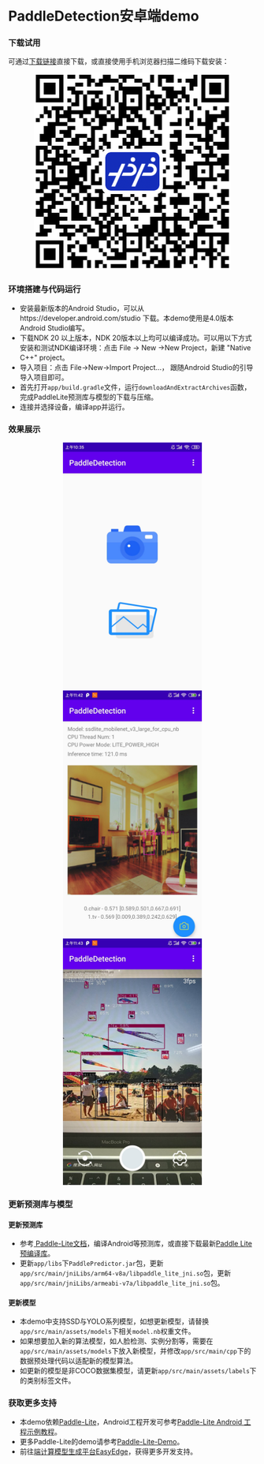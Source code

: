 # PaddleDetection安卓端demo

### 下载试用
可通过[下载链接](https://paddlemodels.bj.bcebos.com/object_detection/lite/paddledetection_app.apk)直接下载，或直接使用手机浏览器扫描二维码下载安装：

<div align="center">
  <img src="demo/ppdet_app.png" width='400'/>
</div>

### 环境搭建与代码运行
- 安装最新版本的Android Studio，可以从https://developer.android.com/studio 下载。本demo使用是4.0版本Android Studio编写。
- 下载NDK 20 以上版本，NDK 20版本以上均可以编译成功。可以用以下方式安装和测试NDK编译环境：点击 File -> New ->New Project，新建  "Native C++" project。
- 导入项目：点击 File->New->Import Project...， 跟随Android Studio的引导导入项目即可。
- 首先打开`app/build.gradle`文件，运行`downloadAndExtractArchives`函数，完成PaddleLite预测库与模型的下载与压缩。
- 连接并选择设备，编译app并运行。

### 效果展示
<div align="center">
  <img src="demo/ppdet_app_home.jpg" height="500px" ><img src="demo/ppdet_app_photo.jpg" height="500px" ><img src="demo/ppdet_app_camera.jpg" height="500px" >
</div>

### 更新预测库与模型

#### 更新预测库

- 参考[ Paddle-Lite文档](https://github.com/PaddlePaddle/Paddle-Lite/wiki)，编译Android等预测库，或直接下载最新[Paddle Lite预编译库](https://paddle-lite.readthedocs.io/zh/latest/quick_start/release_lib.html)。
- 更新`app/libs`下`PaddlePredictor.jar`包，更新`app/src/main/jniLibs/arm64-v8a/libpaddle_lite_jni.so`包，更新`app/src/main/jniLibs/armeabi-v7a/libpaddle_lite_jni.so`包。

#### 更新模型

- 本demo中支持SSD与YOLO系列模型，如想更新模型，请替换`app/src/main/assets/models`下相关`model.nb`权重文件。
- 如果想要加入新的算法模型，如人脸检测、实例分割等，需要在`app/src/main/assets/models`下放入新模型，并修改`app/src/main/cpp`下的数据预处理代码以适配新的模型算法。
- 如更新的模型是非COCO数据集模型，请更新`app/src/main/assets/labels`下的类别标签文件。

### 获取更多支持
- 本demo依赖[Paddle-Lite](https://github.com/PaddlePaddle/Paddle-Lite)，Android工程开发可参考[Paddle-Lite Android 工程示例教程](https://paddle-lite.readthedocs.io/zh/latest/demo_guides/android_app_demo.html#android-demo)。
- 更多Paddle-Lite的demo请参考[Paddle-Lite-Demo](https://github.com/PaddlePaddle/Paddle-Lite-Demo)。
- 前往[端计算模型生成平台EasyEdge](https://ai.baidu.com/easyedge/app/open_source_demo?referrerUrl=paddlelite)，获得更多开发支持。
